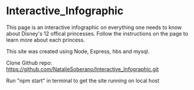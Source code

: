 # Interactive_Infographic
This page is an interactive infographic on everything one needs to know about Disney's 12 offical princesses. Follow the instructions on the page to learn more about each princess. 

This site was created using Node, Express, hbs and mysql. 

Clone Github repo: https://github.com/NatalieSoberano/Interactive_Infographic.git

Run "npm start" in terminal to get the site running on local host 


